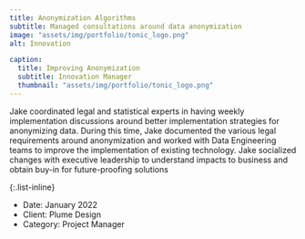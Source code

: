 ```yaml
---
title: Anonymization Algorithms
subtitle: Managed consultations around data anonymization
image: "assets/img/portfolio/tonic_logo.png"
alt: Innovation

caption:
  title: Improving Anonymization
  subtitle: Innovation Manager
  thumbnail: "assets/img/portfolio/tonic_logo.png"
---
```


Jake coordinated legal and statistical experts in having weekly implementation discussions around better implementation strategies for anonymizing data. During this time, Jake documented the various legal requirements around anonymization and worked with Data Engineering teams to improve the implementation of existing technology. Jake socialized changes with executive leadership to understand impacts to business and obtain buy-in for future-proofing solutions

{:.list-inline}

- Date: January 2022
- Client: Plume Design
- Category: Project Manager
